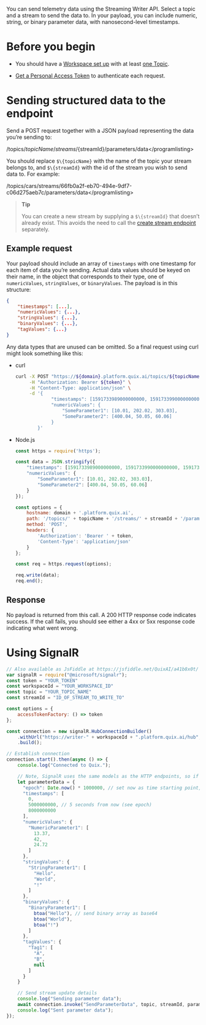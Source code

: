 You can send telemetry data using the Streaming Writer API. Select a
topic and a stream to send the data to. In your payload, you can include
numeric, string, or binary parameter data, with nanosecond-level
timestamps.

# Before you begin

  - You should have a [Workspace set
    up](../../platform/definitions.md#_workspace) with at least [one
    Topic](../../platform/definitions.md#_topics).

  - [Get a Personal Access
    Token](authenticate.md) to authenticate each
    request.

# Sending structured data to the endpoint

Send a POST request together with a JSON payload representing the data
you’re sending to:

/topics/${topicName}/streams/${streamId}/parameters/data\</programlisting\>

You should replace `$\{topicName}` with the name of the topic your
stream belongs to, and `$\{streamId}` with the id of the stream you wish
to send data to. For example:

/topics/cars/streams/66fb0a2f-eb70-494e-9df7-c06d275aeb7c/parameters/data\</programlisting\>

> **Tip**
> 
> You can create a new stream by supplying a `$\{streamId}` that doesn’t
> already exist. This avoids the need to call the [create stream
> endpoint](create-stream.md) separately.

## Example request

Your payload should include an array of `timestamps` with one timestamp
for each item of data you’re sending. Actual data values should be keyed
on their name, in the object that corresponds to their type, one of
`numericValues`, `stringValues`, or `binaryValues`. The payload is in
this structure:

``` json
{
    "timestamps": [...],
    "numericValues": {...},
    "stringValues": {...},
    "binaryValues": {...},
    "tagValues": {...}
}
```

Any data types that are unused can be omitted. So a final request using
curl might look something like this:



  - curl
    
    ``` bash
    curl -X POST "https://${domain}.platform.quix.ai/topics/${topicName}/streams/${streamId}/parameters/data" \
         -H "Authorization: Bearer ${token}" \
         -H "Content-Type: application/json" \
         -d '{
                 "timestamps": [1591733989000000000, 1591733990000000000, 1591733991000000000],
                 "numericValues": {
                     "SomeParameter1": [10.01, 202.02, 303.03],
                     "SomeParameter2": [400.04, 50.05, 60.06]
                 }
            }'
    ```

  - Node.js
    
    ``` javascript
    const https = require('https');
    
    const data = JSON.stringify({
        "timestamps": [1591733989000000000, 1591733990000000000, 1591733991000000000],
        "numericValues": {
            "SomeParameter1": [10.01, 202.02, 303.03],
            "SomeParameter2": [400.04, 50.05, 60.06]
        }
    });
    
    const options = {
        hostname: domain + '.platform.quix.ai',
        path: '/topics/' + topicName + '/streams/' + streamId + '/parameters/data',
        method: 'POST',
        headers: {
            'Authorization': 'Bearer ' + token,
            'Content-Type': 'application/json'
        }
    };
    
    const req = https.request(options);
    
    req.write(data);
    req.end();
    ```



## Response

No payload is returned from this call. A 200 HTTP response code
indicates success. If the call fails, you should see either a 4xx or 5xx
response code indicating what went wrong.

# Using SignalR

``` javascript
// Also available as JsFiddle at https://jsfiddle.net/QuixAI/a41b8x0t/
var signalR = require("@microsoft/signalr");
const token = "YOUR_TOKEN"
const workspaceId = "YOUR_WORKSPACE_ID"
const topic = "YOUR_TOPIC_NAME"
const streamId = "ID_OF_STREAM_TO_WRITE_TO"

const options = {
    accessTokenFactory: () => token
};

const connection = new signalR.HubConnectionBuilder()
    .withUrl("https://writer-" + workspaceId + ".platform.quix.ai/hub", options)
    .build();

// Establish connection
connection.start().then(async () => {
    console.log("Connected to Quix.");

    // Note, SignalR uses the same models as the HTTP endpoints, so if in doubt, check HTTP endpoint samples or Swagger for model.
    let parameterData = {
      "epoch": Date.now() * 1000000, // set now as time starting point, in nanoseconds
      "timestamps": [
        0,
        5000000000, // 5 seconds from now (see epoch)
        8000000000
      ],
      "numericValues": {
        "NumericParameter1": [
          13.37,
          42,
          24.72
        ]
      },
      "stringValues": {
        "StringParameter1": [
          "Hello",
          "World",
          "!"
        ]
      },
      "binaryValues": {
        "BinaryParameter1": [
          btoa("Hello"), // send binary array as base64
          btoa("World"),
          btoa("!")
        ]
      },
      "tagValues": {
        "Tag1": [
          "A",
          "B",
          null
        ]
      }
    }

    // Send stream update details
    console.log("Sending parameter data");
    await connection.invoke("SendParameterData", topic, streamId, parameterData);
    console.log("Sent parameter data");
});
```
